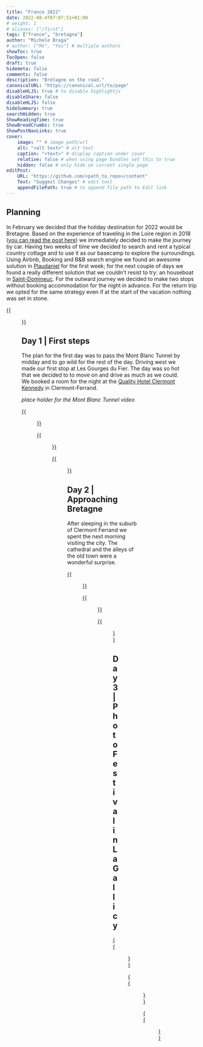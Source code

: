 ```yaml
---
title: "France 2022"
date: 2022-08-4T07:07:51+01:00
# weight: 1
# aliases: ["/first"]
tags: ["france", "bretagna"]
author: "Michele Braga"
# author: ["Me", "You"] # multiple authors
showToc: true
TocOpen: false
draft: true
hidemeta: false
comments: false
description: "Bretagne on the road."
canonicalURL: "https://canonical.url/to/page"
disableHLJS: true # to disable highlightjs
disableShare: false
disableHLJS: false
hideSummary: true
searchHidden: true
ShowReadingTime: true
ShowBreadCrumbs: true
ShowPostNavLinks: true
cover:
    image: "" # image path/url
    alt: "<alt text>" # alt text
    caption: "<text>" # display caption under cover
    relative: false # when using page bundles set this to true
    hidden: false # only hide on current single page
editPost:
    URL: "https://github.com/<path_to_repo>/content"
    Text: "Suggest Changes" # edit text
    appendFilePath: true # to append file path to Edit link
---
```


## **Planning**
In February we decided that the holiday destination for 2022 would be Bretagne. Based on the experience of traveling in the Loire region in 2018 ([you can read the post here](https://www.mikbraga.net/post/trip/france-2018)) we immediately decided to make the journey by car.
Having two weeks of time we decided to search and rent a typical country cottage and to use it as our basecamp to explore the surroundings. Using Airbnb, Booking and B&B search engine we found an awesome solution in [Plaudaniel](https://abnb.me/4aMFJkcYVrb) for the first week; for the next couple of days we found a really different solution that we couldn't resist to try: an houseboat in [Saint-Domineuc](https://abnb.me/5qiOyFZZWrb).
For the outward journey we decided to make two stops without booking accommodation for the night in advance. For the return trip we opted for the same strategy even if at the start of the vacation nothing was set in stone.

[{{<figure src="https://res.cloudinary.com/mikbraga/image/upload/v1660515611/trip/france-2022/GuruMaps-small-D1-D2-D3_ux43qw.jpg" title="The way up to Bretagne">}}](https://res.cloudinary.com/mikbraga/image/upload/v1660515624/trip/france-2022/GuruMaps-D1-D2-D3_xrrm3j.jpg)

## **Day 1** | First steps
The plan for the first day was to pass the Mont Blanc Tunnel by midday and to go wild for the rest of the day. Driving west we made our first stop at Les Gourges du Fier. The day was so hot that we decided to to move on and drive as much as we could. We booked a room for the night at the [Quality Hotel Clermont Kennedy](https://goo.gl/maps/ZJfW9EngvHnZnequ5) in Clermont-Ferrand.

*place holder for thé Mont Blanc Tunnel video*

[{{<figure src="https://res.cloudinary.com/mikbraga/image/upload/v1660460315/trip/france-2022/France-2022-D1-small-1_feykws.jpg" title="...">}}](https://res.cloudinary.com/mikbraga/image/upload/v1660460316/trip/france-2022/France-2022-D1-1_b2whup.jpg)

[{{<figure src="https://res.cloudinary.com/mikbraga/image/upload/v1660461437/trip/france-2022/France-2022-D1-small-2_qnumqo.jpg" title="...">}}](https://res.cloudinary.com/mikbraga/image/upload/v1660461441/trip/france-2022/France-2022-D1-2_x2ttv3.jpg)

[{{<figure src="https://res.cloudinary.com/mikbraga/image/upload/v1660462610/trip/france-2022/France-2022-D1-small-3_uebxmx.jpg" title="...">}}](https://res.cloudinary.com/mikbraga/image/upload/v1660462620/trip/france-2022/France-2022-D1-3_vzzioh.jpg)

## **Day 2** | Approaching Bretagne
After sleeping in the suburb of Clermont Ferrand we spent the next morning visiting the city. The cathedral and the alleys of the old town were a wonderful surprise.

[{{<figure src="https://res.cloudinary.com/mikbraga/image/upload/v1660582481/trip/france-2022/France-2022-D2-small-1_qwqqkz.jpg" title="...">}}](https://res.cloudinary.com/mikbraga/image/upload/v1660582482/trip/france-2022/France-2022-D2-1_s3vnzb.jpg)

[{{<figure src="" title="...">}}]()

[{{<figure src="" title="...">}}]()

## **Day 3** | Photo Festival in La Gallicy

[{{<figure src="" title="...">}}]()

[{{<figure src="" title="...">}}]()

[{{<figure src="" title="...">}}]()

